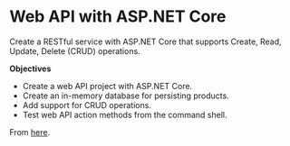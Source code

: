 # Web API with ASP.NET Core

Create a RESTful service with ASP.NET Core that supports Create, Read, Update, Delete (CRUD) operations.

**Objectives**

- Create a web API project with ASP.NET Core.
- Create an in-memory database for persisting products.
- Add support for CRUD operations.
- Test web API action methods from the command shell.

From [here](https://docs.microsoft.com/en-us/learn/modules/build-web-api-aspnet-core/ "here").

